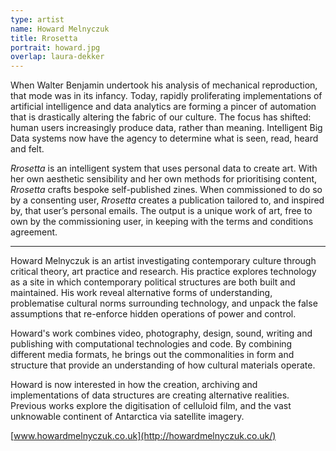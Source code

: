 ```yaml
---
type: artist
name: Howard Melnyczuk
title: Rrosetta
portrait: howard.jpg
overlap: laura-dekker
---
```


When Walter Benjamin undertook his analysis of mechanical reproduction, that mode was in its infancy. Today, rapidly proliferating implementations of artificial intelligence and data analytics are forming a pincer of automation that is drastically altering the fabric of our culture. The focus has shifted: human users increasingly produce data, rather than meaning. Intelligent Big Data systems now have the agency to determine what is seen, read, heard and felt.

*Rrosetta* is an intelligent system that uses personal data to create art. With her own aesthetic sensibility and her own methods for prioritising content, *Rrosetta* crafts bespoke self-published zines. When commissioned to do so by a consenting user, *Rrosetta* creates a publication tailored to, and inspired by, that user’s personal emails. The output is a unique work of art, free to own by the commissioning user, in keeping with the terms and conditions agreement.

---

Howard Melnyczuk is an artist investigating contemporary culture through critical theory, art practice and research. His practice explores technology as a site in which contemporary political structures are both built and maintained. His work reveal alternative forms of understanding, problematise cultural norms surrounding technology, and unpack the false assumptions that re-enforce hidden operations of power and control.

Howard's work combines video, photography, design, sound, writing and publishing with computational technologies and code. By combining different media formats, he brings out the commonalities in form and structure that provide an understanding of how cultural materials operate.

Howard is now interested in how the creation, archiving and implementations of data structures are creating alternative realities. Previous works explore the digitisation of celluloid film, and the vast unknowable continent of Antarctica via satellite imagery.

[www.howardmelnyczuk.co.uk](http://howardmelnyczuk.co.uk/)

